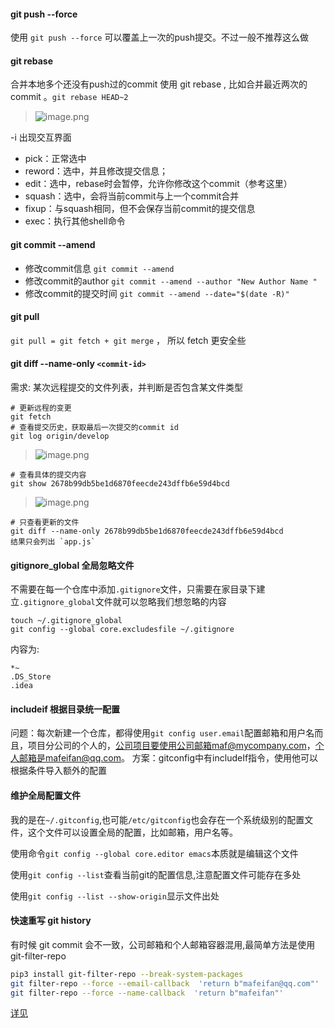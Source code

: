 #### git push --force
使用 `git push --force` 可以覆盖上一次的push提交。不过一般不推荐这么做

#### git rebase
合并本地多个还没有push过的commit
使用 git rebase , 比如合并最近两次的commit 。`git rebase HEAD~2 `

> ![image.png](https://hexo-blog.pek3b.qingstor.com/upload_images/71414-b3a4fc7bd865db42.png?imageMogr2/auto-orient/strip%7CimageView2/2/w/1240)

-i 出现交互界面 
* pick：正常选中 
* reword：选中，并且修改提交信息； 
* edit：选中，rebase时会暂停，允许你修改这个commit（参考这里） 
* squash：选中，会将当前commit与上一个commit合并 
* fixup：与squash相同，但不会保存当前commit的提交信息 
* exec：执行其他shell命令

#### git commit --amend
* 修改commit信息 `git commit --amend`
* 修改commit的author `git commit --amend --author "New Author Name "`
* 修改commit的提交时间 `git commit --amend --date="$(date -R)" `

####  git pull
`git pull = git fetch + git merge` ， 所以 fetch 更安全些

#### git diff --name-only `<commit-id>`

需求: 某次远程提交的文件列表，并判断是否包含某文件类型
```
# 更新远程的变更
git fetch
# 查看提交历史，获取最后一次提交的commit id
git log origin/develop
```
> ![image.png](https://hexo-blog.pek3b.qingstor.com/upload_images/71414-a96518a543af4b4b.png?imageMogr2/auto-orient/strip%7CimageView2/2/w/1240)
```
# 查看具体的提交内容
git show 2678b99db5be1d6870feecde243dffb6e59d4bcd
```
> ![image.png](https://hexo-blog.pek3b.qingstor.com/upload_images/71414-45ad2acc277ab22e.png?imageMogr2/auto-orient/strip%7CimageView2/2/w/1240)
```
# 只查看更新的文件
git diff --name-only 2678b99db5be1d6870feecde243dffb6e59d4bcd
结果只会列出 `app.js`
```

#### gitignore_global 全局忽略文件
不需要在每一个仓库中添加`.gitignore`文件，只需要在家目录下建立`.gitignore_global`文件就可以忽略我们想忽略的内容
```
touch ~/.gitignore_global
git config --global core.excludesfile ~/.gitignore
```
内容为:
```
*~
.DS_Store
.idea
```

#### includeif 根据目录统一配置
问题：每次新建一个仓库，都得使用`git config user.email`配置邮箱和用户名而且，项目分公司的个人的，公司项目要使用公司邮箱maf@mycompany.com，个人邮箱是mafeifan@qq.com。
方案：gitconfig中有includeIf指令，使用他可以根据条件导入额外的配置

#### 维护全局配置文件

我的是在`~/.gitconfig`,也可能`/etc/gitconfig`也会存在一个系统级别的配置文件，这个文件可以设置全局的配置，比如邮箱，用户名等。

使用命令`git config --global core.editor emacs`本质就是编辑这个文件

使用`git config --list`查看当前git的配置信息,注意配置文件可能存在多处

使用`git config --list --show-origin`显示文件出处

#### 快速重写 git history

有时候 git commit 会不一致，公司邮箱和个人邮箱容器混用,最简单方法是使用 git-filter-repo

```bash
pip3 install git-filter-repo --break-system-packages
git filter-repo --force --email-callback  'return b"mafeifan@qq.com"'
git filter-repo --force --name-callback  'return b"mafeifan"'
```

[详见](https://www.git-tower.com/learn/git/faq/git-filter-repo)
